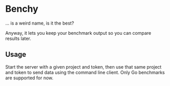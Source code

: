 # Benchy

&hellip; is a weird name, is it the best?

Anyway, it lets you keep your benchmark output so you can compare results later.

## Usage

Start the server with a given project and token, then use that same project and
token to send data using the command line client. Only Go benchmarks are
supported for now.
